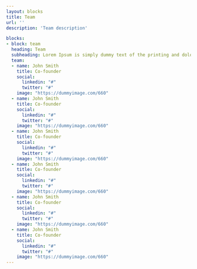 ```yaml
---
layout: blocks
title: Team
url: ''
description: 'Team description'

blocks:
- block: team
  heading: Team
  subheading: Lorem Ipsum is simply dummy text of the printing and dolorem upsumes typesetting industry.
  team:
  - name: John Smith
    title: Co-founder
    social:
      linkedin: "#"
      twitter: "#"
    image: "https://dummyimage.com/660"
  - name: John Smith
    title: Co-founder
    social:
      linkedin: "#"
      twitter: "#"
    image: "https://dummyimage.com/660"
  - name: John Smith
    title: Co-founder
    social:
      linkedin: "#"
      twitter: "#"
    image: "https://dummyimage.com/660"
  - name: John Smith
    title: Co-founder
    social:
      linkedin: "#"
      twitter: "#"
    image: "https://dummyimage.com/660"
  - name: John Smith
    title: Co-founder
    social:
      linkedin: "#"
      twitter: "#"
    image: "https://dummyimage.com/660"
  - name: John Smith
    title: Co-founder
    social:
      linkedin: "#"
      twitter: "#"
    image: "https://dummyimage.com/660"
---
```

